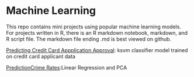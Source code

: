 # Machine Learning
This repo contains mini projects using popular machine learning models. For projects written in R, there is an R markdown notebook, markdown, and R script file. The markdown file ending .md is best viewed on github.

<a href="https://joannarashid](https://github.com/joannarashid/machine_learning/blob/main/cc_app_predict.md">Predicting Credit Card Appplication Approval</a>: ksvm classifier model trained on credit card applicant data

<a href="https://joannarashid](https://github.com/joannarashid/machine_learning/blob/main/Lin_Reg_PCA.md">PredictionCrime Rates</a>:Linear Regression and PCA
